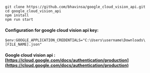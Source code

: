 ``` 
git clone https://github.com/bhavinsa/google_cloud_vision_api.git
cd google_cloud_vision_api
npm install
npm run start 
```

#### Configuration for google cloud vision api key:
	
	$env:GOOGLE_APPLICATION_CREDENTIALS="C:\Users\username\Downloads\[FILE_NAME].json"

#### Google cloud vision api : [https://cloud.google.com/docs/authentication/production](https://cloud.google.com/docs/authentication/production)

